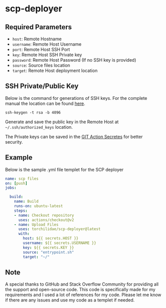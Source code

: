 # scp-deployer

## Required Parameters

- `host`: Remote Hostname
- `username`: Remote Host Username
- `port`: Remote Host SSH Port
- `key`: Remote Host SSH Private key
- `password`: Remote Host Password (If no SSH key is provided)
- `source`: Source files location
- `target`: Remote Host deployment location

## SSH Private/Public Key
Below is the command for generations of SSH keys. For the complete manual the location can be found [here](https://linux.die.net/man/1/ssh-keygen).
```
ssh-keygen -t rsa -b 4096
```
Generate and save the public key in the Remote Host at `~/.ssh/authorized_keys` location.

The Private keys can be saved in the [GIT Action Secretes](https://docs.github.com/en/actions/reference/encrypted-secrets) for better security.

## Example

Below is the sample .yml file templet for the SCP deployer

```yml
name: scp files
on: [push]
jobs:

  build:
    name: Build
    runs-on: ubuntu-latest
    steps:
    - name: Checkout repository
      uses: actions/checkout@v2    
    - name: Upload Files
      uses: torchilidae/scp-deployer@latest
      with:
        host: ${{ secrets.HOST }}
        username: ${{ secrets.USERNAME }}
        key: ${{ secrets.KEY }}
        source: "entrypoint.sh"
        target: "~/"
```
## Note
A special thanks to GitHub and Stack Overflow Community for providing all the support and open-source code. This code is specifically made for my requirements and I used a lot of references for my code. Please let me know if there are any issues and use my code as a templet if needed.